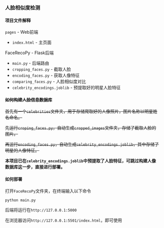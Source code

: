### 人脸相似度检测

#### 项目文件解释

`pages` - Web前端

- `index.html` - 主页面

FaceRecoPy - Flask后端

- `main.py` - 后端路由
- `cropping_faces.py` - 截取人脸
- `encoding_faces.py` - 获取人像特征
- `comparing_faces.py` - 人脸相似度对比
- `celebrity_encodings.joblib` - 预提取好的明星人脸特征

#### ~~如何构建人脸信息数据库~~

~~首先有一个`celebrities`文件夹，用于存储爬取好的人像照片，图片名称以明星姓名命名。~~

~~先运行`croping_faces.py`，自动生成`cropped_images`文件夹，存储了截取人脸的图片。~~

~~再运行`encoding_faces.py`，自动生成`celebrity_encodings.joblib`，其中存储了明星的人像特征。~~

**本项目已在`celebrity_encodings.joblib`中预提取了人脸特征，可跳过构建人像数据库这一步，直接进行部署。**

#### 如何部署

打开`FaceRecoPy`文件夹，在终端输入以下命令

```
python main.py
```

后端将运行在`http://127.0.0.1:5000`

在浏览器访问`http://127.0.0.1:5501/index.html`，即可使用
